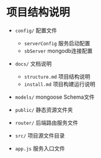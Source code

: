 # 项目结构说明

- `config/` 配置文件
  - `serverConfig`  服务启动配置
  - `sbServer`  mongodb连接配置

- `docs/` 文档说明
  - `structure.md`  项目结构说明
  - `install.md` 项目构建运行说明

- `models/` mongoose Schema文件

- `public/` 静态资源文件夹

- `router/` 后端路由服务文件

- `src/`  项目源文件目录

- `app.js`  服务入口文件